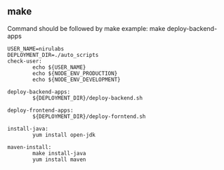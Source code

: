 ## make

Command should be followed by make example: make deploy-backend-apps
```
USER_NAME=nirulabs
DEPLOYMENT_DIR=./auto_scripts
check-user:
        echo ${USER_NAME}
        echo ${NODE_ENV_PRODUCTION}
        echo ${NODE_ENV_DEVELOPMENT}

deploy-backend-apps:
        ${DEPLOYMENT_DIR}/deploy-backend.sh

deploy-frontend-apps:
        ${DEPLOYMENT_DIR}/deploy-forntend.sh
        
install-java:
        yum install open-jdk

maven-install:
        make install-java
        yum install maven
        
```     
 
